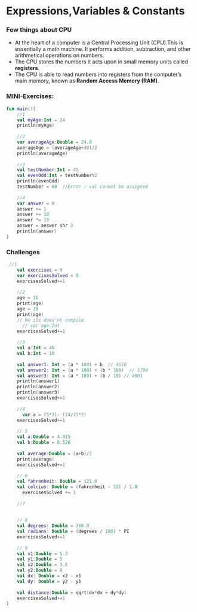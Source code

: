 # Expressions,Variables & Constants

### Few things about CPU
* At the heart of a computer is a Central Processing Unit (CPU).This is essentially a math machine. It performs addition, subtraction, and other arithmetical
operations on numbers.
* The CPU stores the numbers it acts upon in small memory units called **registers**.
* The CPU is able to read numbers into registers from the computer’s main memory, known as **Random Access Memory (RAM)**.

### MINI-Exercises:

```kotlin
fun main(){
    //1 
   	val myAge:Int = 24
    println(myAge)
    
    //2
    var averageAge:Double = 24.0
    averageAge = (averageAge+30)/2
    println(averageAge)
    
    //3
    val testNumber:Int = 45
    val evenOdd:Int = testNumber%2
    println(evenOdd)
    testNumber = 60  //Error : val cannot be assigned
    
    //4 
    var answer = 0
    answer += 1
    answer += 10
    answer *= 10
    answer = answer shr 3
    println(answer)
}
```

### Challenges
```kotlin
 //1
    val exercises = 9
    var exercisesSolved = 0
   	exercisesSolved+=1
    
    //2
    age = 16
    print(age)
    age = 30
    print(age)
    // No its does'nt compile
	  // var age:Int
    exercisesSolved+=1
	
    //3
    val a:Int = 46
    val b:Int = 10
    
    val answer1: Int = (a * 100) + b  // 4610
    val answer2: Int = (a * 100) + (b * 100)  // 5700
    val answer3: Int = (a * 100) + (b / 10) // 4601
    println(answer1)
    println(answer2)
    println(answer3)
    exercisesSolved+=1
    
    //4
	  var a = (5*3)- ((4/2)*2)
    exercisesSolved+=1
    
    // 5
    val a:Double = 4.015
    val b:Double = 8.526
    
    val average:Double = (a+b)/2
    print(average)
    exercisesSolved+=1
    
    // 6
    val fahrenheit: Double = 121.0
    val celcius: Double = (fahrenheit - 32) / 1.8
	  exercisesSolved += 1
    
    //7
    
    
    // 8
    val degrees: Double = 360.0
    val radians: Double = (degrees / 180) * PI
    exercisesSolved+=1
  
    // 9
    val x1:Double = 5.3
    val y1:Double = 5
    val x2:Double = 3.5
    val y2:Double = 8
    val dx: Double = x2 - x1
  	val dy: Double = y2 - y1	
    
    val distance:Double = sqrt(dx*dx + dy*dy)
    exercisesSolved+=1
}















